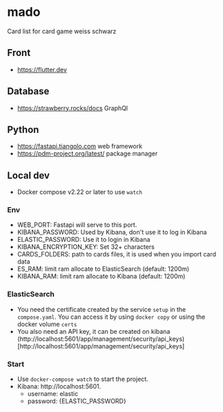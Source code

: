 # mado
Card list for card game weiss schwarz

## Front
- https://flutter.dev 

## Database
- https://strawberry.rocks/docs GraphQl

## Python
- https://fastapi.tiangolo.com web framework
- https://pdm-project.org/latest/ package manager


## Local dev
- Docker compose v2.22 or later to use `watch`

### Env
- WEB_PORT: Fastapi will serve to this port.
- KIBANA_PASSWORD: Used by Kibana, don't use it to log in Kibana
- ELASTIC_PASSWORD: Use it to login in Kibana
- KIBANA_ENCRYPTION_KEY: Set 32+ characters
- CARDS_FOLDERS: path to cards files, it is used when you import card data
- ES_RAM: limit ram allocate to ElasticSearch (default: 1200m)
- KIBANA_RAM: limit ram allocate to Kibana (default: 1200m)

### ElasticSearch
- You need the certificate created by the service `setup` in the `compose.yaml`. You can access it by using `docker copy` or using the docker volume `certs`
- You also need an API key, it can be created on kibana (http://localhost:5601/app/management/security/api_keys)[http://localhost:5601/app/management/security/api_keys]

### Start
- Use `docker-compose watch` to start the project.
- Kibana: http://localhost:5601.
  - username: elastic
  - password: {ELASTIC_PASSWORD}
